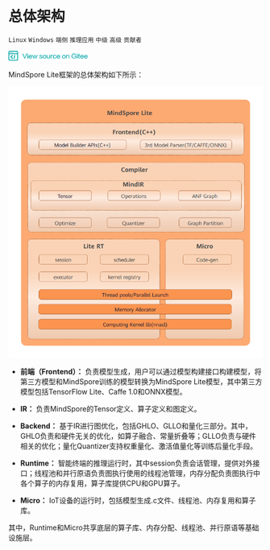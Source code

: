 # 总体架构

`Linux` `Windows` `端侧` `推理应用` `中级` `高级` `贡献者`


<a href="https://gitee.com/mindspore/docs/blob/r1.0/docs/note/source_zh_cn/design/mindspore/architecture_lite.md" target="_blank"><img src="../../_static/logo_source.png"></a>

MindSpore Lite框架的总体架构如下所示：

![architecture](./images/MindSpore-Lite-architecture.png)

- **前端（Frontend）：** 负责模型生成，用户可以通过模型构建接口构建模型，将第三方模型和MindSpore训练的模型转换为MindSpore Lite模型，其中第三方模型包括TensorFlow Lite、Caffe 1.0和ONNX模型。

- **IR：** 负责MindSpore的Tensor定义、算子定义和图定义。

- **Backend：** 基于IR进行图优化，包括GHLO、GLLO和量化三部分。其中，GHLO负责和硬件无关的优化，如算子融合、常量折叠等；GLLO负责与硬件相关的优化；量化Quantizer支持权重量化、激活值量化等训练后量化手段。

- **Runtime：** 智能终端的推理运行时，其中session负责会话管理，提供对外接口；线程池和并行原语负责图执行使用的线程池管理，内存分配负责图执行中各个算子的内存复用，算子库提供CPU和GPU算子。 

- **Micro：** IoT设备的运行时，包括模型生成.c文件、线程池、内存复用和算子库。

其中，Runtime和Micro共享底层的算子库、内存分配、线程池、并行原语等基础设施层。 

